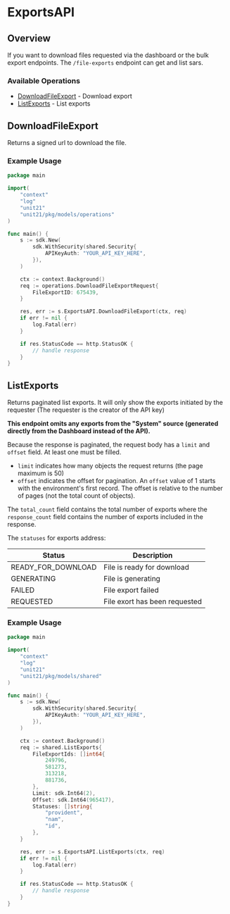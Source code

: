 # ExportsAPI

## Overview

If you want to download files requested via the dashboard or the bulk export endpoints. The `/file-exports` endpoint can get and list sars. 


### Available Operations

* [DownloadFileExport](#downloadfileexport) - Download export
* [ListExports](#listexports) - List exports

## DownloadFileExport

Returns a signed url to download the file.

### Example Usage

```go
package main

import(
	"context"
	"log"
	"unit21"
	"unit21/pkg/models/operations"
)

func main() {
    s := sdk.New(
        sdk.WithSecurity(shared.Security{
            APIKeyAuth: "YOUR_API_KEY_HERE",
        }),
    )

    ctx := context.Background()    
    req := operations.DownloadFileExportRequest{
        FileExportID: 675439,
    }

    res, err := s.ExportsAPI.DownloadFileExport(ctx, req)
    if err != nil {
        log.Fatal(err)
    }

    if res.StatusCode == http.StatusOK {
        // handle response
    }
}
```

## ListExports

Returns paginated list exports. It will only show the exports initiated by the requester (The requester is the creator of the API key)

**This endpoint omits any exports from the "System" source (generated directly from the Dashboard instead of the API).**

Because the response is paginated, the request body has a `limit` and `offset` field. At least one must be filled.
* `limit`  indicates how many objects the request returns (the page maximum is 50)
* `offset` indicates the offset for pagination. An `offset` value of 1 starts with the environment's first record. The offset is relative to the number of pages (not the total count of objects).

The `total_count` field contains the total number of exports where the  `response_count` field contains the number of exports included in the response.

The `statuses` for exports address:

  | Status                   | Description                                             |
  |--------------------------|---------------------------------------------------------|
  | READY_FOR_DOWNLOAD	     | File is ready for download                              |
  | GENERATING	             | File is generating                                      |
  | FAILED                   | File export failed                                      |
  | REQUESTED	               | File exort has been requested                           |

### Example Usage

```go
package main

import(
	"context"
	"log"
	"unit21"
	"unit21/pkg/models/shared"
)

func main() {
    s := sdk.New(
        sdk.WithSecurity(shared.Security{
            APIKeyAuth: "YOUR_API_KEY_HERE",
        }),
    )

    ctx := context.Background()    
    req := shared.ListExports{
        FileExportIds: []int64{
            249796,
            581273,
            313218,
            881736,
        },
        Limit: sdk.Int64(2),
        Offset: sdk.Int64(965417),
        Statuses: []string{
            "provident",
            "nam",
            "id",
        },
    }

    res, err := s.ExportsAPI.ListExports(ctx, req)
    if err != nil {
        log.Fatal(err)
    }

    if res.StatusCode == http.StatusOK {
        // handle response
    }
}
```
